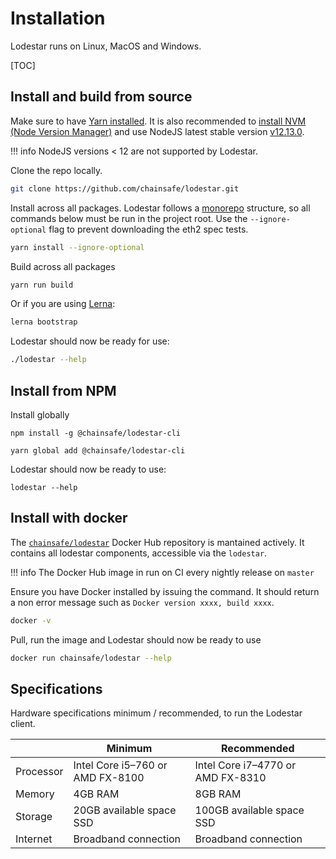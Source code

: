 # Installation

Lodestar runs on Linux, MacOS and Windows.

[TOC]

## Install and build from source

Make sure to have [Yarn installed](https://classic.yarnpkg.com/en/docs/install). It is also recommended to [install NVM (Node Version Manager)](https://github.com/nvm-sh/nvm) and use NodeJS latest stable version [v12.13.0](https://nodejs.org/en/blog/release/v12.13.0/).

<!-- prettier-ignore-start -->
!!! info
    NodeJS versions < 12 are not supported by Lodestar.
<!-- prettier-ignore-end -->

Clone the repo locally.

```bash
git clone https://github.com/chainsafe/lodestar.git
```

Install across all packages. Lodestar follows a [monorepo](https://github.com/lerna/lerna) structure, so all commands below must be run in the project root. Use the `--ignore-optional` flag to prevent downloading the eth2 spec tests.

```bash
yarn install --ignore-optional
```

Build across all packages

```bash
yarn run build
```

Or if you are using [Lerna](https://lerna.js.org/):

```bash
lerna bootstrap
```

Lodestar should now be ready for use:

```bash
./lodestar --help
```

## Install from NPM

Install globally

```
npm install -g @chainsafe/lodestar-cli
```

```
yarn global add @chainsafe/lodestar-cli
```

Lodestar should now be ready to use:

```
lodestar --help
```

## Install with docker

The [`chainsafe/lodestar`](https://hub.docker.com/r/chainsafe/lodestar) Docker Hub repository is mantained actively. It contains all lodestar components, accessible via the `lodestar`.

<!-- prettier-ignore-start -->
!!! info
    The Docker Hub image in run on CI every nightly release on `master`
<!-- prettier-ignore-end -->

Ensure you have Docker installed by issuing the command. It should return a non error message such as `Docker version xxxx, build xxxx`.

```bash
docker -v
```

Pull, run the image and Lodestar should now be ready to use

```bash
docker run chainsafe/lodestar --help
```

## Specifications

Hardware specifications minimum / recommended, to run the Lodestar client.

|           | Minimum                          | Recommended                       |
| --------- | -------------------------------- | --------------------------------- |
| Processor | Intel Core i5–760 or AMD FX-8100 | Intel Core i7–4770 or AMD FX-8310 |
| Memory    | 4GB RAM                          | 8GB RAM                           |
| Storage   | 20GB available space SSD         | 100GB available space SSD         |
| Internet  | Broadband connection             | Broadband connection              |
